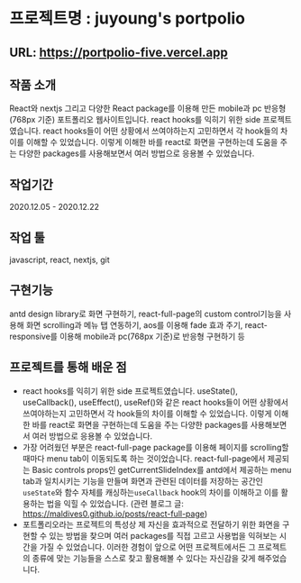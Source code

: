 # 프로젝트명 : juyoung's portpolio

## URL: https://portpolio-five.vercel.app

## 작품 소개

React와 nextjs 그리고 다양한 React package를 이용해 만든 mobile과 pc 반응형(768px 기준) 포트폴리오 웹사이트입니다. react hooks를 익히기 위한 side 프로젝트였습니다. react hooks들이 어떤 상황에서 쓰여야하는지 고민하면서 각 hook들의 차이를 이해할 수 있었습니다. 이렇게 이해한 바를 react로 화면을 구현하는데 도움을 주는 다양한 packages를 사용해보면서 여러 방법으로 응용볼 수 있었습니다.

## 작업기간

2020.12.05 - 2020.12.22

## 작업 툴

javascript, react, nextjs, git

## 구현기능

antd design library로 화면 구현하기, react-full-page의 custom control기능을 사용해 화면 scrolling과 메뉴 탭 연동하기, aos를 이용해 fade 효과 주기, react-responsive를 이용해 mobile과 pc(768px 기준)로 반응형 구현하기 등

## 프로젝트를 통해 배운 점

- react hooks를 익히기 위한 side 프로젝트였습니다. useState(), useCallback(), useEffect(), useRef()와 같은 react hooks들이 어떤 상황에서 쓰여야하는지 고민하면서 각 hook들의 차이를 이해할 수 있었습니다. 이렇게 이해한 바를 react로 화면을 구현하는데 도움을 주는 다양한 packages를 사용해보면서 여러 방법으로 응용볼 수 있었습니다.
- 가장 어려웠던 부분은 react-full-page package를 이용해 페이지를 scrolling할 때마다 menu tab이 이동되도록 하는 것이었습니다. react-full-page에서 제공되는 Basic controls props인 getCurrentSlideIndex를 antd에서 제공하는 menu tab과 일치시키는 기능을 만들며 화면과 관련된 데이터를 저장하는 공간인 `useState`와 함수 자체를 캐싱하는`useCallback` hook의 차이를 이해하고 이를 활용하는 법을 익힐 수 있었습니다.
  (관련 블로그 글: https://maldives0.github.io/posts/react-full-page)
- 포트폴리오라는 프로젝트의 특성상 제 자신을 효과적으로 전달하기 위한 화면을 구현할 수 있는 방법을 찾으며 여러 packages를 직접 고르고 사용법을 익혀보는 시간을 가질 수 있었습니다. 이러한 경험이 앞으로 어떤 프로젝트에서든 그 프로젝트의 종류에 맞는 기능들을 스스로 찾고 활용해볼 수 있다는 자신감을 갖게 해주었습니다.
